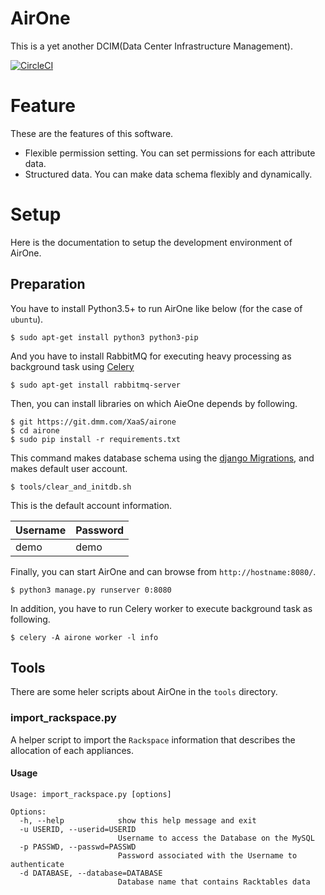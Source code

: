# AirOne
This is a yet another DCIM(Data Center Infrastructure Management).

[![CircleCI](https://cci.dmm.com/gh/XaaS/airone.svg?style=shield&circle-token=30a830821a30ded88a93523a2312306f7d241540)](https://cci.dmm.com/gh/XaaS/airone)

# Feature
These are the features of this software.
- Flexible permission setting. You can set permissions for each attribute data.
- Structured data. You can make data schema flexibly and dynamically.

# Setup
Here is the documentation to setup the development environment of AirOne.

## Preparation
You have to install Python3.5+ to run AirOne like below (for the case of `ubuntu`).
```
$ sudo apt-get install python3 python3-pip
```

And you have to install RabbitMQ for executing heavy processing as background task using [Celery](http://docs.celeryproject.org/)
```
$ sudo apt-get install rabbitmq-server
```

Then, you can install libraries on which AieOne depends by following.
```
$ git https://git.dmm.com/XaaS/airone
$ cd airone
$ sudo pip install -r requirements.txt
```

This command makes database schema using the [django Migrations](https://docs.djangoproject.com/en/1.11/topics/migrations/), and makes default user account.
```
$ tools/clear_and_initdb.sh
```

This is the default account information.

| Username | Password |
|:---------|:---------|
| demo     | demo     |

Finally, you can start AirOne and can browse from `http://hostname:8080/`.
```
$ python3 manage.py runserver 0:8080
```

In addition, you have to run Celery worker to execute background task as following.
```
$ celery -A airone worker -l info
```

## Tools
There are some heler scripts about AirOne in the `tools` directory.

### import_rackspace.py
A helper script to import the `Rackspace` information that describes the allocation of each appliances.

#### Usage
```
Usage: import_rackspace.py [options]

Options:
  -h, --help            show this help message and exit
  -u USERID, --userid=USERID
                        Username to access the Database on the MySQL
  -p PASSWD, --passwd=PASSWD
                        Password associated with the Username to authenticate
  -d DATABASE, --database=DATABASE
                        Database name that contains Racktables data
```
